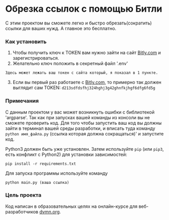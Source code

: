 # Обрезка ссылок с помощью Битли

С этим проектом вы сможете легко и быстро обрезать(сократить) ссылки для ваших нужд. А главное это бесплатно.

### Как установить


1. Чтобы получить ключ к TOKEN вам нужно зайти на сайт [Bitly.com](https://bitly.com/) и зарегистрироваться.
2. Желательно ключ положить в секретный файл '.env'
```
Здесь может лежать ваш токен с сайта который, я показал в 1 пункте.
```
3. Если вы первый раз работаете с [Bitly.com](https://bitly.com/), то примерно так должен выглядит сам TOKEN: `d213sdfdsfhj324hghj3g42ghnfkjhgf6dfg6fd5g`

### Примечания

С данным проектом у вас может возникнуть ошибки с библиотекой 'argparse'. Так как при запусках вашей команды из консоли вы не сможете проверить код. Для того чтобы запустить ваш код вы должны зайти в терминал вашей среды разработки, и вписать туда команду `python имя_файла.py` (ссылка которая должна сокращаться)' и запустите код.

Python3 должен быть уже установлен. 
Затем используйте `pip` (или `pip3`, есть конфликт с Python2) для установки зависимостей:
```
pip install -r requirements.txt
```
Для запуска программы используйте команду
```
python main.py (ваша ссылка)
```

### Цель проекта

Код написан в образовательных целях на онлайн-курсе для веб-разработчиков [dvmn.org](https://dvmn.org/).



